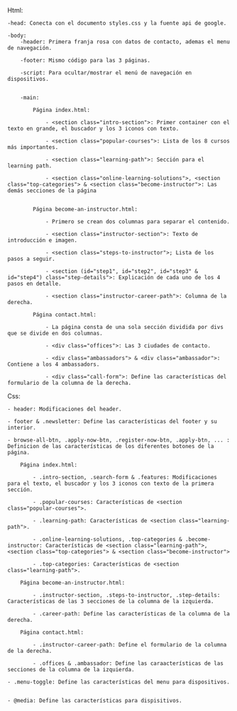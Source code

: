 Html:

    -head: Conecta con el documento styles.css y la fuente api de google.

    -body:
        -header: Primera franja rosa con datos de contacto, ademas el menu de navegación.

        -footer: Mismo código para las 3 páginas.

        -script: Para ocultar/mostrar el menú de navegación en dispositivos. 


        -main:

            Página index.html:

                - <section class="intro-section">: Primer container con el texto en grande, el buscador y los 3 iconos con texto.

                - <section class="popular-courses">: Lista de los 8 cursos más importantes.

                - <section class="learning-path">: Sección para el learning path.

                - <section class="online-learning-solutions">, <section class="top-categories"> & <section class="become-instructor">: Las demás secciones de la página

            
            Página become-an-instructor.html:

                - Primero se crean dos columnas para separar el contenido.

                - <section class="instructor-section">: Texto de introducción e imagen.

                - <section class="steps-to-instructor">; Lista de los pasos a seguir.

                - <section (id="step1", id="step2", id="step3" & id="step4") class="step-details">: Explicación de cada uno de los 4 pasos en detalle.

                - <section class="instructor-career-path">: Columna de la derecha.

            Página contact.html:

                - La página consta de una sola sección dividida por divs que se divide en dos columnas.

                - <div class="offices">: Las 3 ciudades de contacto.

                - <div class="ambassadors"> & <div class="ambassador">: Contiene a los 4 ambassadors.

                - <div class="call-form">: Define las características del formulario de la columna de la derecha.



Css:

    - header: Modificaciones del header.

    - footer & .newsletter: Define las características del footer y su interior.

    - browse-all-btn, .apply-now-btn, .register-now-btn, .apply-btn, ... : Definicion de las características de los diferentes botones de la página.

        Página index.html:

            - .intro-section, .search-form & .features: Modificaciones para el texto, el buscador y los 3 iconos con texto de la primera sección.

            - .popular-courses: Características de <section class="popular-courses">.

            - .learning-path: Características de <section class="learning-path">.

            - .online-learning-solutions, .top-categories & .become-instructor: Características de <section class="learning-path">, <section class="top-categories"> & <section class="become-instructor">

            - .top-categories: Características de <section class="learning-path">.

        Página become-an-instructor.html:

            - .instructor-section, .steps-to-instructor, .step-details: Características de las 3 secciones de la columna de la izquierda.

            - .career-path: Define las características de la columna de la derecha.

        Página contact.html:

            - .instructor-career-path: Define el formulario de la columna de la derecha.

            - .offices & .ambassador: Define las caraacterísticas de las secciones de la columna de la izquierda.
    
    - .menu-toggle: Define las características del menu para dispositivos.


    - @media: Define las características para dispisitivos.

